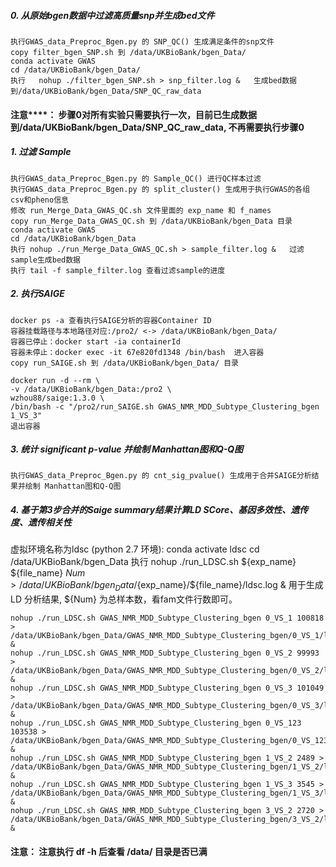 [//]: # (https://github.com/saigegit/SAIGE)
[//]: # (https://github.com/MareesAT/GWA_tutorial)
[//]: # (https://biobank.ndph.ox.ac.uk/showcase/label.cgi?id=263)
[//]: # (https://biobank.ndph.ox.ac.uk/showcase/refer.cgi?id=531)

##### 0. 从原始bgen数据中过滤高质量snp并生成bed文件
    执行GWAS_data_Preproc_Bgen.py 的 SNP_QC() 生成满足条件的snp文件
    copy filter_bgen_SNP.sh 到 /data/UKBioBank/bgen_Data/
    conda activate GWAS
    cd /data/UKBioBank/bgen_Data/
    执行   nohup ./filter_bgen_SNP.sh > snp_filter.log &   生成bed数据到/data/UKBioBank/bgen_Data/SNP_QC_raw_data    
#### 注意****： 步骤0对所有实验只需要执行一次，目前已生成数据到/data/UKBioBank/bgen_Data/SNP_QC_raw_data, 不再需要执行步骤0

##### 1. 过滤 Sample
    执行GWAS_data_Preproc_Bgen.py 的 Sample_QC() 进行QC样本过滤
    执行GWAS_data_Preproc_Bgen.py 的 split_cluster() 生成用于执行GWAS的各组 csv和pheno信息
    修改 run_Merge_Data_GWAS_QC.sh 文件里面的 exp_name 和 f_names    
    copy run_Merge_Data_GWAS_QC.sh 到 /data/UKBioBank/bgen_Data 目录
    conda activate GWAS
    cd /data/UKBioBank/bgen_Data
    执行 nohup ./run_Merge_Data_GWAS_QC.sh > sample_filter.log &   过滤sample生成bed数据
    执行 tail -f sample_filter.log 查看过滤sample的进度
    
##### 2. 执行SAIGE
    docker ps -a 查看执行SAIGE分析的容器Container ID
    容器挂载路径与本地路径对应:/pro2/ <-> /data/UKBioBank/bgen_Data/
    容器已停止：docker start -ia containerId
    容器未停止：docker exec -it 67e820fd1348 /bin/bash  进入容器
    copy run_SAIGE.sh 到 /data/UKBioBank/bgen_Data/ 目录

    docker run -d --rm \
    -v /data/UKBioBank/bgen_Data:/pro2 \
    wzhou88/saige:1.3.0 \
    /bin/bash -c "/pro2/run_SAIGE.sh GWAS_NMR_MDD_Subtype_Clustering_bgen 1_VS_3"        
    退出容器

##### 3. 统计 significant p-value 并绘制 Manhattan图和Q-Q图
    执行GWAS_data_Preproc_Bgen.py 的 cnt_sig_pvalue() 生成用于合并SAIGE分析结果并绘制 Manhattan图和Q-Q图

##### 4. 基于第3步合并的Saige summary结果计算LD SCore、基因多效性、遗传度、遗传相关性
[//]: # (https://www.cnblogs.com/chenwenyan/p/11321272.html)
    虚拟环境名称为ldsc (python 2.7 环境): conda activate ldsc 
    cd /data/UKBioBank/bgen_Data
    执行 nohup ./run_LDSC.sh ${exp_name} ${file_name} ${Num} > /data/UKBioBank/bgen_Data/${exp_name}/${file_name}/ldsc.log & 用于生成LD 分析结果, ${Num} 为总样本数，看fam文件行数即可。

    nohup ./run_LDSC.sh GWAS_NMR_MDD_Subtype_Clustering_bgen 0_VS_1 100818 > /data/UKBioBank/bgen_Data/GWAS_NMR_MDD_Subtype_Clustering_bgen/0_VS_1/ldsc.log &
    nohup ./run_LDSC.sh GWAS_NMR_MDD_Subtype_Clustering_bgen 0_VS_2 99993 > /data/UKBioBank/bgen_Data/GWAS_NMR_MDD_Subtype_Clustering_bgen/0_VS_2/ldsc.log &
    nohup ./run_LDSC.sh GWAS_NMR_MDD_Subtype_Clustering_bgen 0_VS_3 101049 > /data/UKBioBank/bgen_Data/GWAS_NMR_MDD_Subtype_Clustering_bgen/0_VS_3/ldsc.log &
    nohup ./run_LDSC.sh GWAS_NMR_MDD_Subtype_Clustering_bgen 0_VS_123 103538 > /data/UKBioBank/bgen_Data/GWAS_NMR_MDD_Subtype_Clustering_bgen/0_VS_123/ldsc.log &
    nohup ./run_LDSC.sh GWAS_NMR_MDD_Subtype_Clustering_bgen 1_VS_2 2489 > /data/UKBioBank/bgen_Data/GWAS_NMR_MDD_Subtype_Clustering_bgen/1_VS_2/ldsc.log &
    nohup ./run_LDSC.sh GWAS_NMR_MDD_Subtype_Clustering_bgen 1_VS_3 3545 > /data/UKBioBank/bgen_Data/GWAS_NMR_MDD_Subtype_Clustering_bgen/1_VS_3/ldsc.log &
    nohup ./run_LDSC.sh GWAS_NMR_MDD_Subtype_Clustering_bgen 3_VS_2 2720 > /data/UKBioBank/bgen_Data/GWAS_NMR_MDD_Subtype_Clustering_bgen/3_VS_2/ldsc.log &
    
#### 注意： 注意执行 df -h 后查看 /data/ 目录是否已满


